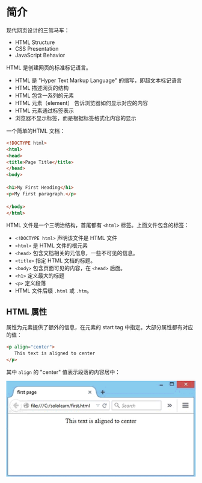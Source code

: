 # 简介

现代网页设计的三驾马车：

- HTML Structure
- CSS Presentation
- JavaScript Behavior

HTML 是创建网页的标准标记语言。

- HTML 是 "Hyper Text Markup Language" 的缩写，即超文本标记语言
- HTML 描述网页的结构
- HTML 包含一系列的元素
- HTML 元素（element） 告诉浏览器如何显示对应的内容
- HTML 元素通过标签表示
- 浏览器不显示标签，而是根据标签格式化内容的显示

一个简单的HTML 文档：

```html
<!DOCTYPE html>
<html>
<head>
<title>Page Title</title>
</head>
<body>

<h1>My First Heading</h1>
<p>My first paragraph.</p>

</body>
</html>
```

HTML 文件是一个三明治结构，首尾都有 `<html>` 标签。上面文件包含的标签：

- `<!DOCTYPE html>` 声明该文件是 HTML 文件
- `<html>` 是 HTML 文件的根元素
- `<head>` 包含文档相关的元信息，一些不可见的信息。
- `<title>` 指定 HTML 文档的标题。
- `<body>` 包含页面可见的内容，在 `<head>` 后面。
- `<h1>` 定义最大的标题
- `<p>` 定义段落
- HTML 文件后缀 `.html` 或 `.htm`。

## HTML 属性

属性为元素提供了额外的信息，在元素的 start tag 中指定。大部分属性都有对应的值：

```html
<p align="center">
   This text is aligned to center
</p>
```

其中 `align` 的 "center" 值表示段落的内容居中：

![align](images/2020-02-29-10-59-57.png)